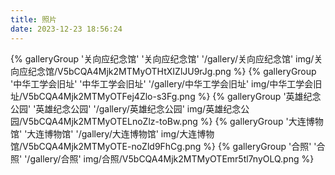 ```yaml
---
title: 照片
date: 2023-12-23 18:56:24
---
```

<div class="gallery-group-main">
{% galleryGroup '关向应纪念馆' '关向应纪念馆' '/gallery/关向应纪念馆' img/关向应纪念馆/V5bCQA4Mjk2MTMyOTHtXIZlJU9rJg.png %}
{% galleryGroup '中华工学会旧址' '中华工学会旧址' '/gallery/中华工学会旧址' img/中华工学会旧址/V5bCQA4Mjk2MTMyOTFej4Zlo-s3Fg.png %}
{% galleryGroup '英雄纪念公园' '英雄纪念公园' '/gallery/英雄纪念公园' img/英雄纪念公园/V5bCQA4Mjk2MTMyOTELnoZlz-toBw.png %}
{% galleryGroup '大连博物馆' '大连博物馆' '/gallery/大连博物馆' img/大连博物馆/V5bCQA4Mjk2MTMyOTE-noZld9FhCg.png %}
{% galleryGroup '合照' '合照' '/gallery/合照' img/合照/V5bCQA4Mjk2MTMyOTEmr5tl7nyOLQ.png %}
</div>
